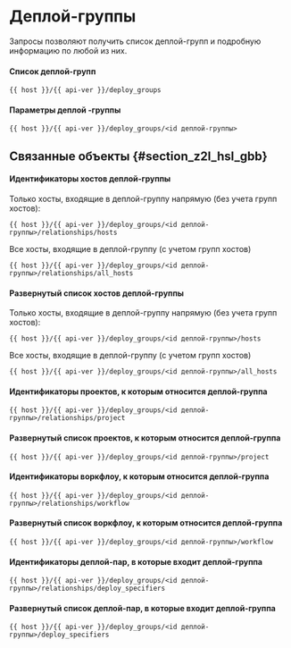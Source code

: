 # Деплой-группы

Запросы позволяют получить список деплой-групп и подробную информацию по любой из них.

#### Список деплой-групп

```
{{ host }}/{{ api-ver }}/deploy_groups
```

#### Параметры деплой -группы

```
{{ host }}/{{ api-ver }}/deploy_groups/<id деплой-группы>
```

## Связанные объекты {#section_z2l_hsl_gbb}

#### Идентификаторы хостов деплой-группы

Только хосты, входящие в деплой-группу напрямую (без учета групп хостов):

```
{{ host }}/{{ api-ver }}/deploy_groups/<id деплой-группы>/relationships/hosts
```

Все хосты, входящие в деплой-группу (с учетом групп хостов)

```
{{ host }}/{{ api-ver }}/deploy_groups/<id деплой-группы>/relationships/all_hosts
```

#### Развернутый список хостов деплой-группы

Только хосты, входящие в деплой-группу напрямую (без учета групп хостов):

```
{{ host }}/{{ api-ver }}/deploy_groups/<id деплой-группы>/hosts
```

Все хосты, входящие в деплой-группу (с учетом групп хостов)

```
{{ host }}/{{ api-ver }}/deploy_groups/<id деплой-группы>/all_hosts
```

#### Идентификаторы проектов, к которым относится деплой-группа

```
{{ host }}/{{ api-ver }}/deploy_groups/<id деплой-группы>/relationships/project
```

#### Развернутый список проектов, к которым относится деплой-группа

```
{{ host }}/{{ api-ver }}/deploy_groups/<id деплой-группы>/project
```

#### Идентификаторы воркфлоу, к которым относится деплой-группа

```
{{ host }}/{{ api-ver }}/deploy_groups/<id деплой-группы>/relationships/workflow
```

#### Развернутый список воркфлоу, к которым относится деплой-группа

```
{{ host }}/{{ api-ver }}/deploy_groups/<id деплой-группы>/workflow
```

#### Идентификаторы деплой-пар, в которые входит деплой-группа

```
{{ host }}/{{ api-ver }}/deploy_groups/<id деплой-группы>/relationships/deploy_specifiers
```

#### Развернутый список деплой-пар, в которые входит деплой-группа

```
{{ host }}/{{ api-ver }}/deploy_groups/<id деплой-группы>/deploy_specifiers
```

